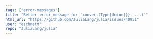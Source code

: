 ```yaml
---
tags: ["error-messages"]
title: "Better error message for `convert(Type{Union{}}, ...)`"
html_url: "https://github.com/JuliaLang/julia/issues/40951"
user: "eschnett"
repo: "JuliaLang/julia"
---
```


